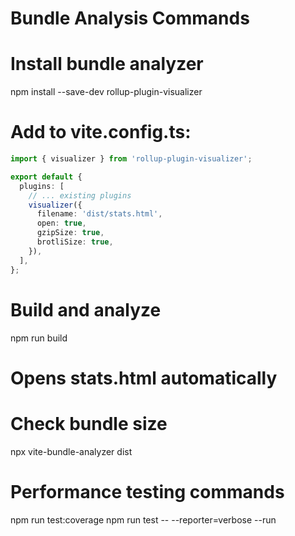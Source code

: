 # Bundle Analysis Commands

# Install bundle analyzer
npm install --save-dev rollup-plugin-visualizer

# Add to vite.config.ts:
```typescript
import { visualizer } from 'rollup-plugin-visualizer';

export default {
  plugins: [
    // ... existing plugins
    visualizer({
      filename: 'dist/stats.html',
      open: true,
      gzipSize: true,
      brotliSize: true,
    }),
  ],
};
```

# Build and analyze
npm run build
# Opens stats.html automatically

# Check bundle size
npx vite-bundle-analyzer dist

# Performance testing commands
npm run test:coverage
npm run test -- --reporter=verbose --run
